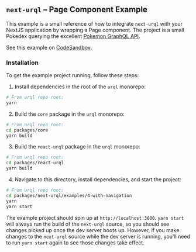 ## `next-urql` – Page Component Example

This example is a small reference of how to integrate `next-urql` with your NextJS application by wrapping a Page component. The project is a small Pokedex querying the excellent [Pokemon GraphQL API](https://github.com/lucasbento/graphql-pokemon).

See this example on [CodeSandbox](https://codesandbox.io/s/next-urql-pokedex-oqj3x).

### Installation

To get the example project running, follow these steps:

1. Install dependencies in the root of the `urql` monorepo:

```sh
# From urql repo root:
yarn
```

2. Build the `core` package in the `urql` monorepo:

```sh
# From urql repo root:
cd packages/core
yarn build
```

3. Build the `react-urql` package in the `urql` monorepo:

```sh
# From urql repo root:
cd packages/react-urql
yarn build
```

4. Navigate to this directory, install dependencies, and start the project:

```sh
# From urql repo root:
cd packages/next-urql/examples/4-with-navigation
yarn
yarn start
```

The example project should spin up at `http://localhost:3000`. `yarn start` will always run the build of the `next-urql` source, so you should see changes picked up once the dev server boots up. However, if you make changes to the `next-urql` source while the dev server is running, you'll need to run `yarn start` again to see those changes take effect.
